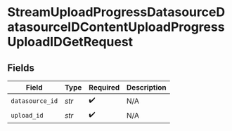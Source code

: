 # StreamUploadProgressDatasourceDatasourceIDContentUploadProgressUploadIDGetRequest


## Fields

| Field              | Type               | Required           | Description        |
| ------------------ | ------------------ | ------------------ | ------------------ |
| `datasource_id`    | *str*              | :heavy_check_mark: | N/A                |
| `upload_id`        | *str*              | :heavy_check_mark: | N/A                |